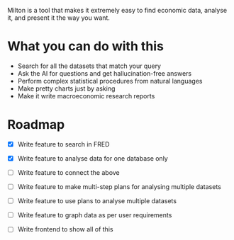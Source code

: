 Milton is a tool that makes it extremely easy to find economic data, analyse it, and present it the way you want. 

# What you can do with this
- Search for all the datasets that match your query
- Ask the AI for questions and get hallucination-free answers
- Perform complex statistical procedures from natural languages
- Make pretty charts just by asking
- Make it write macroeconomic research reports

# Roadmap
- [x] Write feature to search in FRED
- [x] Write feature to analyse data for one database only
- [ ] Write feature to connect the above
- [ ] Write feature to make multi-step plans for analysing multiple datasets
- [ ] Write feature to use plans to analyse multiple datasets
- [ ] Write feature to graph data as per user requirements
- [ ] Write frontend to show all of this

